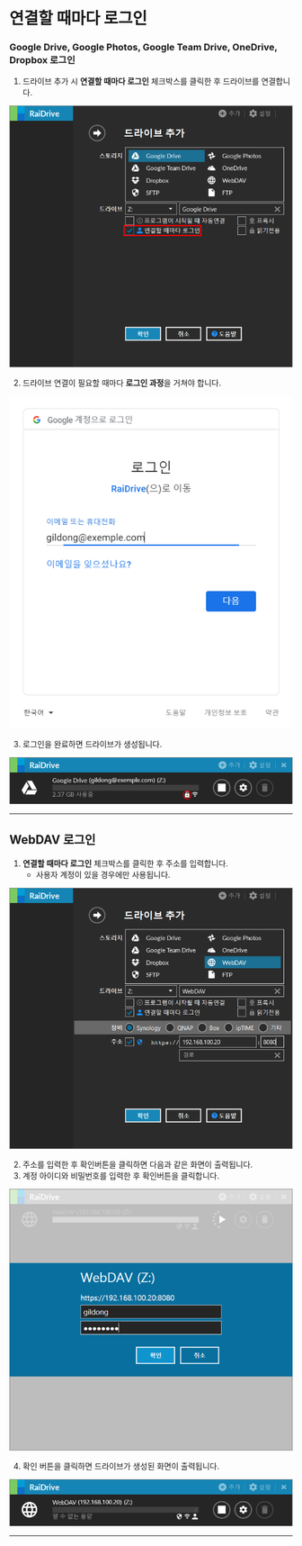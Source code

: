 # 연결할 때마다 로그인

### Google Drive, Google Photos, Google Team Drive, OneDrive, Dropbox 로그인


1. 드라이브 추가 시 **연결할 때마다 로그인** 체크박스를 클릭한 후 드라이브를 연결합니다.

![login_checkbox](/login_checkbox.PNG?raw=true)


2. 드라이브 연결이 필요할 때마다 **로그인 과정**을 거쳐야 합니다.

![google_login](/googlelogin.PNG?raw=true)

3. 로그인을 완료하면 드라이브가 생성됩니다.

![login_google](/login_google.png?raw=true)



---


## WebDAV 로그인

1. **연결할 때마다 로그인** 체크박스를 클릭한 후 주소를 입력합니다.
   - 사용자 계정이 있을 경우에만 사용됩니다.

![webdav_login1](/webdav_login1.PNG?raw=true)


2. 주소를 입력한 후 확인버튼을 클릭하면 다음과 같은 화면이 출력됩니다.
3. 계정 아이디와 비밀번호를 입력한 후 확인버튼을 클릭합니다.

![webdav_login2](/webdav_login2.PNG?raw=true)

4. 확인 버튼을 클릭하면 드라이브가 생성된 화면이 출력됩니다.

![webdav_login3](/webdav_login3.PNG?raw=true)


---
